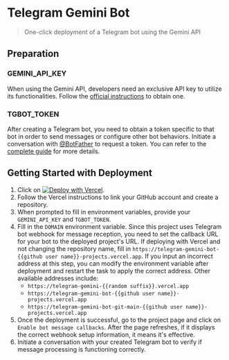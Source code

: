 # Telegram Gemini Bot
> One-click deployment of a Telegram bot using the Gemini API

## Preparation
### GEMINI_API_KEY
When using the Gemini API, developers need an exclusive API key to utilize its functionalities. Follow the [official instructions](https://ai.google.dev/tutorials/web_quickstart?hl=zh-cn#set-up-project) to obtain one.

### TGBOT_TOKEN
After creating a Telegram bot, you need to obtain a token specific to that bot in order to send messages or configure other bot behaviors. Initiate a conversation with [@BotFather](https://t.me/botfather) to request a token. You can refer to the [complete guide](https://core.telegram.org/bots/tutorial) for more details.

## Getting Started with Deployment
1. Click on [![Deploy with Vercel](https://vercel.com/button)](https://vercel.com/new/clone?repository-url=https%3A%2F%2Fgithub.com%2Fxsymphony%2Ftelegram-gemini-bot&env=GEMINI_API_KEY,TGBOT_TOKEN,DOMAIN&demo-title=Telegram%20Gemini%20Bot&demo-url=https%3A%2F%2Ftelegram-gemini-bot-ten.vercel.app%2F).
2. Follow the Vercel instructions to link your GitHub account and create a repository.
3. When prompted to fill in environment variables, provide your `GEMINI_API_KEY` and `TGBOT_TOKEN`.
4. Fill in the `DOMAIN` environment variable. Since this project uses Telegram bot webhook for message reception, you need to set the callback URL for your bot to the deployed project's URL. If deploying with Vercel and not changing the repository name, fill in `https://telegram-gemini-bot-{{github user name}}-projects.vercel.app`.
   If you input an incorrect address at this step, you can modify the environment variable after deployment and restart the task to apply the correct address.
   Other available addresses include:
   + `https://telegram-gemini-{{random suffix}}.vercel.app`
   + `https://telegram-gemini-bot-{{github user name}}-projects.vercel.app`
   + `https://telegram-gemini-bot-git-main-{{github user name}}-projects.vercel.app`
5. Once the deployment is successful, go to the project page and click on `Enable bot message callbacks`. After the page refreshes, if it displays the correct webhook setup information, it means it's effective.
6. Initiate a conversation with your created Telegram bot to verify if message processing is functioning correctly.
